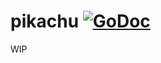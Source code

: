 pikachu [![GoDoc](https://godoc.org/github.com/l-lin/pikachu?status.svg)](https://godoc.org/github.com/l-lin/pikachu)
=======

WIP
